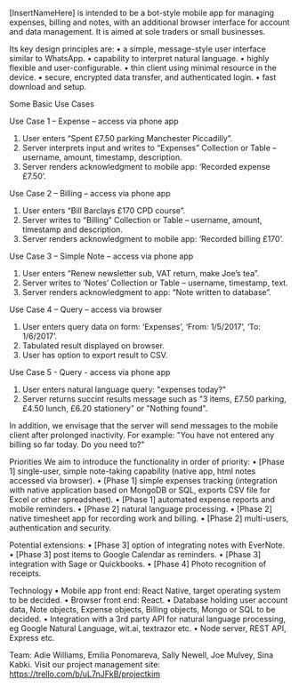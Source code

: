 [InsertNameHere] is intended to be a bot-style mobile app for managing expenses, billing and notes, 
with an additional browser interface for account and data management. It is aimed at sole traders or small businesses.

Its key design principles are: 
•	a simple, message-style user interface similar to WhatsApp.
•	capability to interpret natural language.
•	highly flexible and user-configurable.
•	thin client using minimal resource in the device.
•	secure, encrypted data transfer, and authenticated login.
•	fast download and setup.

Some Basic Use Cases

Use Case 1 – Expense – access via phone app
1.	User enters “Spent £7.50 parking Manchester Piccadilly”.
2.	Server interprets input and writes to “Expenses” Collection or Table – username, amount, timestamp, description.
3.	Server renders acknowledgment to mobile app: ‘Recorded expense £7.50’.

Use Case 2 – Billing – access via phone app
1.	User enters “Bill Barclays £170 CPD course”.
2.	Server writes to “Billing” Collection or Table – username, amount, timestamp and description.
3.	Server renders acknowledgment to mobile app: ‘Recorded billing £170’.

Use Case 3 – Simple Note – access via phone app
1.	User enters “Renew newsletter sub, VAT return, make Joe’s tea”.
2.	Server writes to ‘Notes’ Collection or Table – username, timestamp, text.
3.	Server renders acknowledgment to app: “Note written to database”.

Use Case 4 – Query – access via browser
1.	User enters query data on form: ‘Expenses’, ‘From: 1/5/2017’, ‘To: 1/6/2017’.
2.	Tabulated result displayed on browser.
3.	User has option to export result to CSV.

Use Case 5 - Query - access via phone app
1. User enters natural language query: "expenses today?"
2. Server returns succint results message such as "3 items, £7.50 parking, £4.50 lunch, £6.20 stationery" or "Nothing found".

In addition, we envisage that the server will send messages to the mobile client after prolonged inactivity.
For example: "You have not entered any billing so far today. Do you need to?"

Priorities
We aim to introduce the functionality in order of priority: 
•	[Phase 1] single-user, simple note-taking capability (native app, html notes accessed via browser).
•	[Phase 1] simple expenses tracking (integration with native application based on MongoDB or SQL, exports CSV file for Excel or other spreadsheet).
•	[Phase 1] automated expense reports and mobile reminders.
•	[Phase 2] natural language processing.
•	[Phase 2] native timesheet app for recording work and billing.
•	[Phase 2] multi-users, authentication and security.

Potential extensions:
•	[Phase 3] option of integrating notes with EverNote.
•	[Phase 3] post items to Google Calendar as reminders.
•	[Phase 3] integration with Sage or Quickbooks.
•	[Phase 4] Photo recognition of receipts.

Technology
•	Mobile app front end: React Native, target operating system to be decided.
•	Browser front end: React.
•	Database holding user account data, Note objects, Expense objects, Billing objects, Mongo or SQL to be decided.
•	Integration with a 3rd party API for natural language processing, eg Google Natural Language, wit.ai, textrazor etc.
•	Node server, REST API, Express etc.

Team: Adie Williams, Emilia Ponomareva, Sally Newell, Joe Mulvey, Sina Kabki.
Visit our project management site: https://trello.com/b/uL7nJFkB/projectkim
